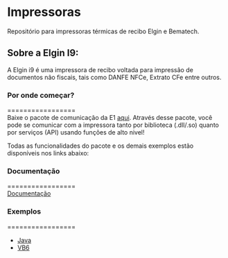 # Impressoras

Repositório para impressoras térmicas de recibo Elgin e Bematech.

## Sobre a Elgin I9:
A Elgin i9 é uma impressora de recibo voltada para impressão de documentos não fiscais, tais como DANFE NFCe, Extrato CFe entre outros.

### Por onde começar?
=================  
Baixe o pacote de comunicação da E1 [aqui](https://github.com/ElginDeveloperCommunity/ElginI9/tree/master/Biblioteca%20de%20comunica%C3%A7%C3%A3o). Através desse pacote, você pode se comunicar com a impressora tanto por biblioteca (.dll/.so) quanto por serviços (API) usando funções de alto nivel!

Todas as funcionalidades do pacote e os demais exemplos estão disponíveis nos links abaixo: 

### Documentação
=================  
[Documentação](http://plataforma-e1.leonwebhost.com/group___m1.html)

### Exemplos
=================  
- [Java](https://github.com/ElginDeveloperCommunity/ExemploI9_java)
- [VB6](https://github.com/ElginDeveloperCommunity/ExemploI9_VB6)
